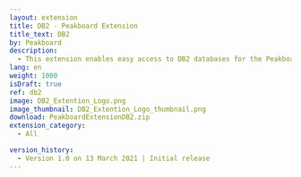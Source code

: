 ```yaml
---
layout: extension
title: DB2 - Peakboard Extension
title_text: DB2
by: Peakboard
description: 
  - This extension enables easy access to DB2 databases for the Peakboard designer.
lang: en
weight: 1000
isDraft: true
ref: db2
image: DB2_Extention_Logo.png
image_thumbnail: DB2_Extention_Logo_thumbnail.png
download: PeakboardExtensionDB2.zip
extension_category:
  - All

version_history:
  - Version 1.0 on 13 March 2021 | Initial release
---
```


